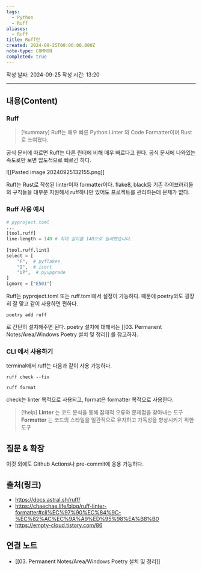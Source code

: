 ```yaml
---
tags:
  - Python
  - Ruff
aliases:
  - Ruff
title: Ruff란
created: 2024-09-25T00:00:00.000Z
note-type: COMMON
completed: true
---
```

작성 날짜: 2024-09-25
작성 시간: 13:20


----
## 내용(Content)

### Ruff

>[!summary]
> Ruff는 매우 빠른 Python Linter 와 Code Formatter이며 Rust로 쓰여졌다.

공식 문서에 따르면 Ruff는 다른 린터에 비해 매우 빠르다고 한다. 공식 문서에 나와있는 속도로만 보면 압도적으로 빠르긴 하다.

![[Pasted image 20240925132155.png]]

Ruff는 Rust로 작성된 linter이자 formatter이다. flake8, black등 기존 라이브러리들의 규칙들을 대부분 지원해서 ruff하나만 있어도 프로젝트를 관리하는데 문제가 없다.

### Ruff 사용 예시

```python
# pyproject.toml
...
[tool.ruff]
line-length = 140 # 최대 길이를 140으로 늘려봤습니다.
 
[tool.ruff.lint]
select = [
    "F",  # pyflakes
    "I",  # isort
    "UP",  # pyupgrade
]
ignore = ["E501"]
```

Ruff는 pyproject.toml 또는 ruff.toml에서 설정이 가능하다. 때문에 poetry와도 굉장히 잘 맞고 같이 사용하면 편하다.

```shell
poetry add ruff
```

로 간단히 설치해주면 된다. poetry 설치에 대해서는 [[03. Permanent Notes/Area/Windows Poetry 설치 및 정리]] 를 참고하자.

### CLI 에서 사용하기

terminal에서 ruff는 다음과 같이 사용 가능하다.

```shell
ruff check --fix

ruff format
```

check는 linter 목적으로 사용되고, format은 formatter 목적으로 사용한다.

>[!help]
>**Linter** 는 코드 분석을 통해 잠재적 오류와 문제점을 찾아내는 도구
>**Formatter** 는 코드의 스타일을 일관적으로 유지하고 가독성을 향상시키기 위한 도구
## 질문 & 확장

이것 외에도 Github Actions나 pre-commit에 응용 가능하다.

## 출처(링크)

- https://docs.astral.sh/ruff/
- https://chaechae.life/blog/ruff-linter-formatter#cli%EC%97%90%EC%84%9C-%EC%82%AC%EC%9A%A9%ED%95%98%EA%B8%B0
- https://empty-cloud.tistory.com/86

## 연결 노트

- [[03. Permanent Notes/Area/Windows Poetry 설치 및 정리]]








